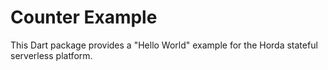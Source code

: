 # Counter Example

This Dart package provides a "Hello World" example for the Horda stateful serverless platform.
